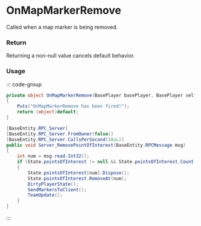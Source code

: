 # OnMapMarkerRemove
<Badge type="info" text="Player"/><Badge type="danger" text="Carbon Compatible"/><Badge type="warning" text="Oxide Compatible"/>
Called when a map marker is being removed.

### Return
Returning a non-null value cancels default behavior.

### Usage
::: code-group
```csharp [Example]
private object OnMapMarkerRemove(BasePlayer basePlayer, BasePlayer self1, int local0)
{
	Puts("OnMapMarkerRemove has been fired!");
	return (object)default;
}
```
```csharp [Source — Assembly-CSharp @ BasePlayer]
[BaseEntity.RPC_Server]
[BaseEntity.RPC_Server.FromOwner(false)]
[BaseEntity.RPC_Server.CallsPerSecond(10uL)]
public void Server_RemovePointOfInterest(BaseEntity.RPCMessage msg)
{
	int num = msg.read.Int32();
	if (State.pointsOfInterest != null && State.pointsOfInterest.Count > num && num >= 0)
	{
		State.pointsOfInterest[num].Dispose();
		State.pointsOfInterest.RemoveAt(num);
		DirtyPlayerState();
		SendMarkersToClient();
		TeamUpdate();
	}
}

```
:::
